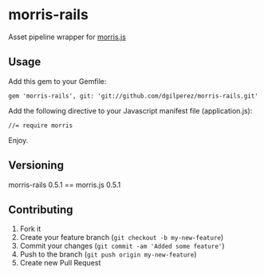 morris-rails
============

Asset pipeline wrapper for [morris.js](https://github.com/morrisjs/morris.js)

## Usage

Add this gem to your Gemfile:

    gem 'morris-rails', git: 'git://github.com/dgilperez/morris-rails.git'

Add the following directive to your Javascript manifest file (application.js):

    //= require morris

Enjoy.

## Versioning

morris-rails 0.5.1 == morris.js 0.5.1
  
## Contributing

1. Fork it
2. Create your feature branch (`git checkout -b my-new-feature`)
3. Commit your changes (`git commit -am 'Added some feature'`)
4. Push to the branch (`git push origin my-new-feature`)
5. Create new Pull Request

